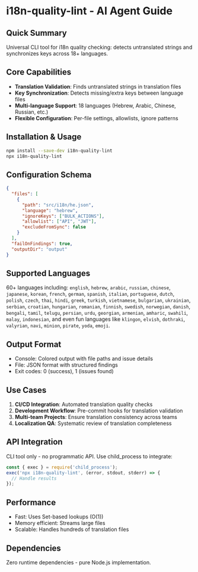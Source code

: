 # i18n-quality-lint - AI Agent Guide

## Quick Summary
Universal CLI tool for i18n quality checking: detects untranslated strings and synchronizes keys across 18+ languages.

## Core Capabilities
- **Translation Validation**: Finds untranslated strings in translation files
- **Key Synchronization**: Detects missing/extra keys between language files  
- **Multi-language Support**: 18 languages (Hebrew, Arabic, Chinese, Russian, etc.)
- **Flexible Configuration**: Per-file settings, allowlists, ignore patterns

## Installation & Usage
```bash
npm install --save-dev i18n-quality-lint
npx i18n-quality-lint
```

## Configuration Schema
```json
{
  "files": [
    {
      "path": "src/i18n/he.json",
      "language": "hebrew",
      "ignoreKeys": ["BULK_ACTIONS"],
      "allowlist": ["API", "JWT"],
      "excludeFromSync": false
    }
  ],
  "failOnFindings": true,
  "outputDir": "output"
}
```

## Supported Languages
60+ languages including: `english`, `hebrew`, `arabic`, `russian`, `chinese`, `japanese`, `korean`, `french`, `german`, `spanish`, `italian`, `portuguese`, `dutch`, `polish`, `czech`, `thai`, `hindi`, `greek`, `turkish`, `vietnamese`, `bulgarian`, `ukrainian`, `serbian`, `croatian`, `hungarian`, `romanian`, `finnish`, `swedish`, `norwegian`, `danish`, `bengali`, `tamil`, `telugu`, `persian`, `urdu`, `georgian`, `armenian`, `amharic`, `swahili`, `malay`, `indonesian`, and even fun languages like `klingon`, `elvish`, `dothraki`, `valyrian`, `navi`, `minion`, `pirate`, `yoda`, `emoji`.

## Output Format
- Console: Colored output with file paths and issue details
- File: JSON format with structured findings
- Exit codes: 0 (success), 1 (issues found)

## Use Cases
1. **CI/CD Integration**: Automated translation quality checks
2. **Development Workflow**: Pre-commit hooks for translation validation
3. **Multi-team Projects**: Ensure translation consistency across teams
4. **Localization QA**: Systematic review of translation completeness

## API Integration
CLI tool only - no programmatic API. Use child_process to integrate:
```javascript
const { exec } = require('child_process');
exec('npx i18n-quality-lint', (error, stdout, stderr) => {
  // Handle results
});
```

## Performance
- Fast: Uses Set-based lookups (O(1))
- Memory efficient: Streams large files
- Scalable: Handles hundreds of translation files

## Dependencies
Zero runtime dependencies - pure Node.js implementation.